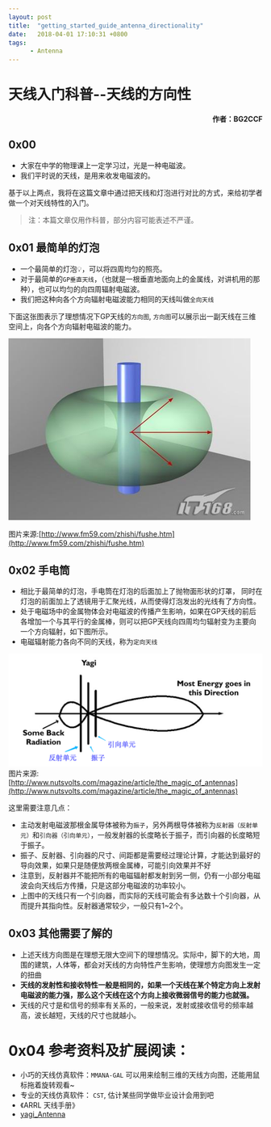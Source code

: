 ```yaml
---
layout: post
title:  "getting_started_guide_antenna_directionality"
date:   2018-04-01 17:10:31 +0800
tags:
      - Antenna
---
```

# 天线入门科普--天线的方向性


#### <p align="right"> 作者：BG2CCF</p>

## 0x00
* 大家在中学的物理课上一定学习过，光是一种电磁波。
* 我们平时说的天线，是用来收发电磁波的。

基于以上两点，我将在这篇文章中通过把天线和灯泡进行对比的方式，来给初学者做一个对天线特性的入门。

> 注：本篇文章仅用作科普，部分内容可能表述不严谨。

## 0x01 最简单的灯泡
* 一个最简单的灯泡💡，可以将四周均匀的照亮。
* 对于最简单的`GP垂直天线`，（也就是一根垂直地面向上的金属线，对讲机用的那种），也可以均匀的向四周辐射电磁波。
* 我们把这种向各个方向辐射电磁波能力相同的天线叫做`全向天线`

下面这张图表示了理想情况下GP天线的`方向图`, `方向图`可以展示出一副天线在三维空间上，向各个方向辐射电磁波的能力。

![理想情况下GP天线的方向图](天线入门/GP天线理想方向图.jpg)

图片来源:[http://www.fm59.com/zhishi/fushe.htm](http://www.fm59.com/zhishi/fushe.htm)

## 0x02 手电筒
* 相比于最简单的灯泡，手电筒在灯泡的后面加上了抛物面形状的灯罩， 同时在灯泡的前面加上了透镜用于汇聚光线，从而使得灯泡发出的光线有了方向性。
* 处于电磁场中的金属物体会对电磁波的传播产生影响，如果在GP天线的前后各增加一个与其平行的金属棒，则可以把GP天线向四周均匀辐射变为主要向一个方向辐射，如下图所示。
* 电磁辐射能力各向不同的天线，称为`定向天线`

![八木天线方向图](天线入门/八木天线方向图.jpg)
图片来源:[http://www.nutsvolts.com/magazine/article/the_magic_of_antennas](http://www.nutsvolts.com/magazine/article/the_magic_of_antennas)

这里需要注意几点：

* 主动发射电磁波那根金属导体被称为`振子`，另外两根导体被称为`反射器（反射单元）`和`引向器（引向单元）`，一般发射器的长度略长于振子，而引向器的长度略短于振子。
* 振子、反射器、引向器的尺寸、间距都是需要经过理论计算，才能达到最好的导向效果，如果只是随便放两根金属棒，可能引向效果并不好
* 注意到，反射器并不能把所有的电磁辐射都发射到另一侧，仍有一小部分电磁波会向天线后方传播，只是这部分电磁波的功率较小。
* 上图中的天线只有一个引向器，而实际的天线可能会有多达数十个引向器，从而提升其指向性。反射器通常较少，一般只有1~2个。

## 0x03 其他需要了解的
* 上述天线方向图是在理想无限大空间下的理想情况。实际中，脚下的大地，周围的建筑，人体等，都会对天线的方向特性产生影响，使理想方向图发生一定的扭曲
* **天线的发射性和接收特性一般是相同的，如果一个天线在某个特定方向上发射电磁波的能力强，那么这个天线在这个方向上接收微弱信号的能力也就强。**
* 天线的尺寸是和信号的频率有关系的，一般来说，发射或接收信号的频率越高，波长越短，天线的尺寸也就越小。

# 0x04 参考资料及扩展阅读：
* 小巧的天线仿真软件：`MMANA-GAL` 可以用来绘制三维的天线方向图，还能用鼠标拖着旋转观看~
* 专业的天线仿真软件： `CST`, 估计某些同学做毕业设计会用到吧
* 《ARRL 天线手册》
* [yagi\_Antenna](/radio/yagi_Antenna.md)